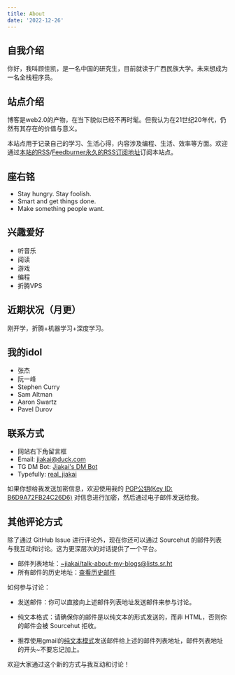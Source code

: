 ```yaml
---
title: About
date: '2022-12-26'
---
```


## 自我介绍

你好，我叫顾佳凯，是一名中国的研究生，目前就读于广西民族大学。未来想成为一名全栈程序员。

## 站点介绍

博客是web2.0的产物，在当下貌似已经不再时髦。但我认为在21世纪20年代，仍然有其存在的价值与意义。

本站点用于记录自己的学习、生活心得，内容涉及编程、生活、效率等方面。欢迎通过[本站的RSS](https://blog.gujiakai.top/index.xml)/[Feedburner永久的RSS订阅地址](https://feeds.feedburner.com/gujiakai/blog)订阅本站点。

## 座右铭

- Stay hungry. Stay foolish.
- Smart and get things done.
- Make something people want.

## 兴趣爱好

- 听音乐
- 阅读
- 游戏
- 编程
- 折腾VPS

## 近期状况（月更）

刚开学，折腾+机器学习+深度学习。

## 我的idol

- 张杰
- 阮一峰
- Stephen Curry
- Sam Altman
- Aaron Swartz
- Pavel Durov

## 联系方式

- 网站右下角留言框
- Email: [jiakai@duck.com](mailto:jiakai@duck.com)
- TG DM Bot: [Jiakai's DM Bot](https://t.me/real_jk_bot)
- Typefully: [real_jiakai](https://typefully.com/real_jiakai)

如果你想给我发送加密信息，欢迎使用我的 [PGP公钥(Key ID: B6D9A72FB24C26D6)](/jiakai_0x824C26D6_public.asc) 对信息进行加密，然后通过电子邮件发送给我。

## 其他评论方式

除了通过 GitHub Issue 进行评论外，现在你还可以通过 Sourcehut 的邮件列表与我互动和讨论。这为更深层次的对话提供了一个平台。

- 邮件列表地址：[~jiakai/talk-about-my-blogs@lists.sr.ht](mailto:~jiakai/talk-about-my-blogs@lists.sr.ht)
- 所有邮件的历史地址：[查看历史邮件](https://lists.sr.ht/~jiakai/talk-about-my-blogs)

如何参与讨论：

- 发送邮件：你可以直接向上述邮件列表地址发送邮件来参与讨论。

- 纯文本格式：请确保你的邮件是以纯文本的形式发送的，而非 HTML，否则你的邮件会被 Sourcehut 拒收。

- 推荐使用gmail的[纯文本模式](https://useplaintext.email/#gmail-web)发送邮件给上述的邮件列表地址，邮件列表地址的开头~不要忘记加上。

欢迎大家通过这个新的方式与我互动和讨论！
